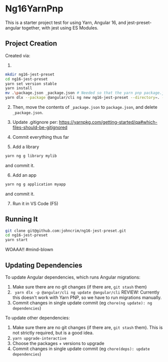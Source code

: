# Ng16YarnPnp

This is a starter project test for using Yarn, Angular 16, and jest-preset-angular together, with jest using ES Modules.

## Project Creation

Created via:

1.
```bash
mkdir ng16-jest-preset
cd ng16-jest-preset
yarn set version stable
yarn install
mv .\package.json _package.json # Needed so that the yarn pnp package.json isn't in the way
yarn dlx --package @angular/cli ng new ng16-jest-preset --directory=. --package-manager=yarn --create-application=false --commit=false
```

2. Then, move the contents of `_package.json` to `package.json`, and delete `_package.json`.

3. Update .gitignore per: https://yarnpkg.com/getting-started/qa#which-files-should-be-gitignored

4. Commit everything thus far

5. Add a library
```bash
yarn ng g library mylib
```

and commit it.

6. Add an app
```bash
yarn ng g application myapp
```

and commit it.

7. Run it in VS Code (F5)

## Running It

```bash
git clone git@github.com:johncrim/ng16-jest-preset.git
cd ng16-jest-preset
yarn start
```

WOAAA!! #mind-blown

## Updating Dependencies

To update Angular dependencies, which runs Angular migrations:

1. Make sure there are no git changes (if there are, `git stash` them)
2. ` yarn dlx -p @angular/cli ng update @angular/cli`
REVIEW: Currently this doesn't work with Yarn PNP, so we have to run migrations manually.
3. Commit changes in single update commit (eg `chore(ng update): ng dependencies`)

To update other dependencies:

1. Make sure there are no git changes (if there are, `git stash` them). This is not strictly required, but is a good idea.
2. `yarn upgrade-interactive`
3. Choose the packages + versions to upgrade
5. Commit changes in single update commit (eg `chore(deps): update dependencies`)
